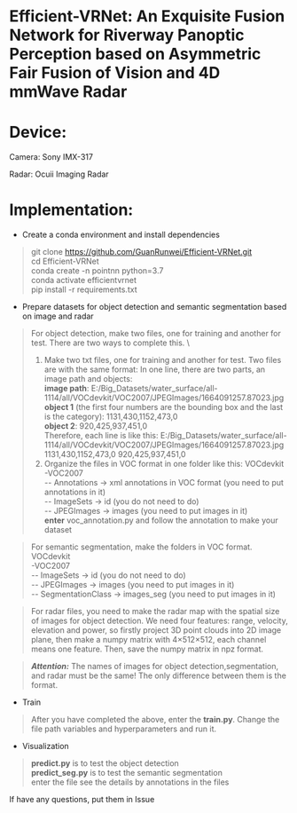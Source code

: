 # Efficient-VRNet: An Exquisite Fusion Network for Riverway Panoptic Perception based on Asymmetric Fair Fusion of Vision and 4D mmWave Radar

# Device:
Camera: Sony IMX-317

Radar: Ocuii Imaging Radar

# Implementation:

* Create a conda environment and install dependencies
> git clone https://github.com/GuanRunwei/Efficient-VRNet.git \
> cd Efficient-VRNet   \
> conda create -n pointnn python=3.7  \
> conda activate efficientvrnet   \
> pip install -r requirements.txt


* Prepare datasets for object detection and semantic segmentation based on image and radar

> For object detection, make two files, one for training and another for test. There are two ways to complete this. \
> 1. Make two txt files, one for training and another for test. Two files are with the same format: 
> In one line, there are two parts, an image path and objects:  
> **image path**: E:/Big_Datasets/water_surface/all-1114/all/VOCdevkit/VOC2007/JPEGImages/1664091257.87023.jpg  
> **object 1** (the first four numbers are the bounding box and the last is the category): 1131,430,1152,473,0   
> **object 2**: 920,425,937,451,0   
> Therefore, each line is like this: E:/Big_Datasets/water_surface/all-1114/all/VOCdevkit/VOC2007/JPEGImages/1664091257.87023.jpg 1131,430,1152,473,0 920,425,937,451,0 
> 2. Organize the files in VOC format in one folder like this: 
> VOCdevkit \
> -VOC2007  \
> -- Annotations -> xml annotations in VOC format (you need to put annotations in it)  \
> -- ImageSets -> id (you do not need to do)  \
> -- JPEGImages  -> images (you need to put images in it)  \
> **enter** voc_annotation.py and follow the annotation to make your dataset


> For semantic segmentation, make the folders in VOC format.
> VOCdevkit \
> -VOC2007  \
> -- ImageSets -> id (you do not need to do)  \
> -- JPEGImages  -> images (you need to put images in it)  \
> -- SegmentationClass -> images_seg (you need to put images in it)  


> For radar files, you need to make the radar map with the spatial size of images for object detection. 
We need four features: range, velocity, elevation and power, so firstly project 3D point clouds into 2D image plane,
then make a numpy matrix with 4×512×512, each channel means one feature. Then, save the numpy matrix in npz format.

> ***Attention:*** The names of images for object detection,segmentation, and radar must be the same!
The only difference between them is the format.

* Train

> After you have completed the above, enter the **train.py**. Change the file path variables and hyperparameters and run it.


* Visualization

> **predict.py** is to test the object detection  \
> **predict_seg.py** is to test the semantic segmentation  \
> enter the file see the details by annotations in the files

If have any questions, put them in Issue


